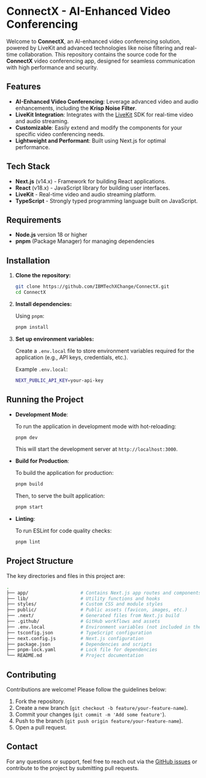 # ConnectX - AI-Enhanced Video Conferencing

Welcome to **ConnectX**, an AI-enhanced video conferencing solution, powered by LiveKit and advanced technologies like noise filtering and real-time collaboration. This repository contains the source code for the **ConnectX** video conferencing app, designed for seamless communication with high performance and security.

## Features
- **AI-Enhanced Video Conferencing**: Leverage advanced video and audio enhancements, including the **Krisp Noise Filter**.
- **LiveKit Integration**: Integrates with the [LiveKit](https://livekit.io) SDK for real-time video and audio streaming.
- **Customizable**: Easily extend and modify the components for your specific video conferencing needs.
- **Lightweight and Performant**: Built using Next.js for optimal performance.

## Tech Stack
- **Next.js** (v14.x) - Framework for building React applications.
- **React** (v18.x) - JavaScript library for building user interfaces.
- **LiveKit** - Real-time video and audio streaming platform.
- **TypeScript** - Strongly typed programming language built on JavaScript.

## Requirements
- **Node.js** version 18 or higher
- **pnpm** (Package Manager) for managing dependencies

## Installation

1. **Clone the repository:**

   ```bash
   git clone https://github.com/IBMTechXChange/ConnectX.git
   cd ConnectX
   ```

2. **Install dependencies:**

   Using `pnpm`:

   ```bash
   pnpm install
   ```

3. **Set up environment variables:**

   Create a `.env.local` file to store environment variables required for the application (e.g., API keys, credentials, etc.).

   Example `.env.local`:

   ```bash
   NEXT_PUBLIC_API_KEY=your-api-key
   ```

## Running the Project

- **Development Mode**:

  To run the application in development mode with hot-reloading:

  ```bash
  pnpm dev
  ```

  This will start the development server at `http://localhost:3000`.

- **Build for Production**:

  To build the application for production:

  ```bash
  pnpm build
  ```

  Then, to serve the built application:

  ```bash
  pnpm start
  ```

- **Linting**:

  To run ESLint for code quality checks:

  ```bash
  pnpm lint
  ```

## Project Structure
The key directories and files in this project are:

```bash
.
├── app/                   # Contains Next.js app routes and components
├── lib/                   # Utility functions and hooks
├── styles/                # Custom CSS and module styles
├── public/                # Public assets (favicon, images, etc.)
├── .next/                 # Generated files from Next.js build
├── .github/               # GitHub workflows and assets
├── .env.local             # Environment variables (not included in the repo)
├── tsconfig.json          # TypeScript configuration
├── next.config.js         # Next.js configuration
├── package.json           # Dependencies and scripts
├── pnpm-lock.yaml         # Lock file for dependencies
└── README.md              # Project documentation
```

## Contributing

Contributions are welcome! Please follow the guidelines below:

1. Fork the repository.
2. Create a new branch (`git checkout -b feature/your-feature-name`).
3. Commit your changes (`git commit -m 'Add some feature'`).
4. Push to the branch (`git push origin feature/your-feature-name`).
5. Open a pull request.


## Contact
For any questions or support, feel free to reach out via the [GitHub issues](https://github.com/IBMTechXChange/ConnectX/issues) or contribute to the project by submitting pull requests.
